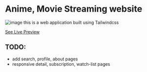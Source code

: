 # Anime, Movie Streaming website
![image](https://github.com/user-attachments/assets/da352c07-315d-40a5-a0c2-6cdbb3bfc118)
this is a web application built using Tailwindcss

[See Live Preview](https://rzw-gh.github.io/movie-streaming-website/home.html)

## TODO:

- add search, profile, about pages
- responsive detail, subscription, watch-list pages
